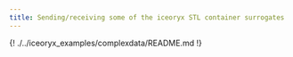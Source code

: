 ```yaml
---
title: Sending/receiving some of the iceoryx STL container surrogates
---
```


{! ./../iceoryx_examples/complexdata/README.md !}

